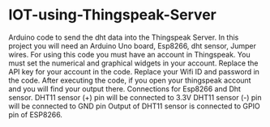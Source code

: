 # IOT-using-Thingspeak-Server
Arduino code to send the dht data into the Thingspeak Server.
In this project you will need an Arduino Uno board, Esp8266, dht sensor, Jumper wires.
For using this code you must have an account in Thingspeak.
You must set the numerical and graphical widgets in your account.
Replace the API key for your account in the code.
Replace your Wifi ID and password in the code.
After executing the code, if you open your thingspeak account and you will find your output there.
Connections for Esp8266 and Dht sensor.
DHT11 sensor (+) pin will be connected to 3.3V
DHT11 sensor (-) pin will be connected to GND pin
Output of DHT11 sensor is connected to GPIO pin of ESP8266.
